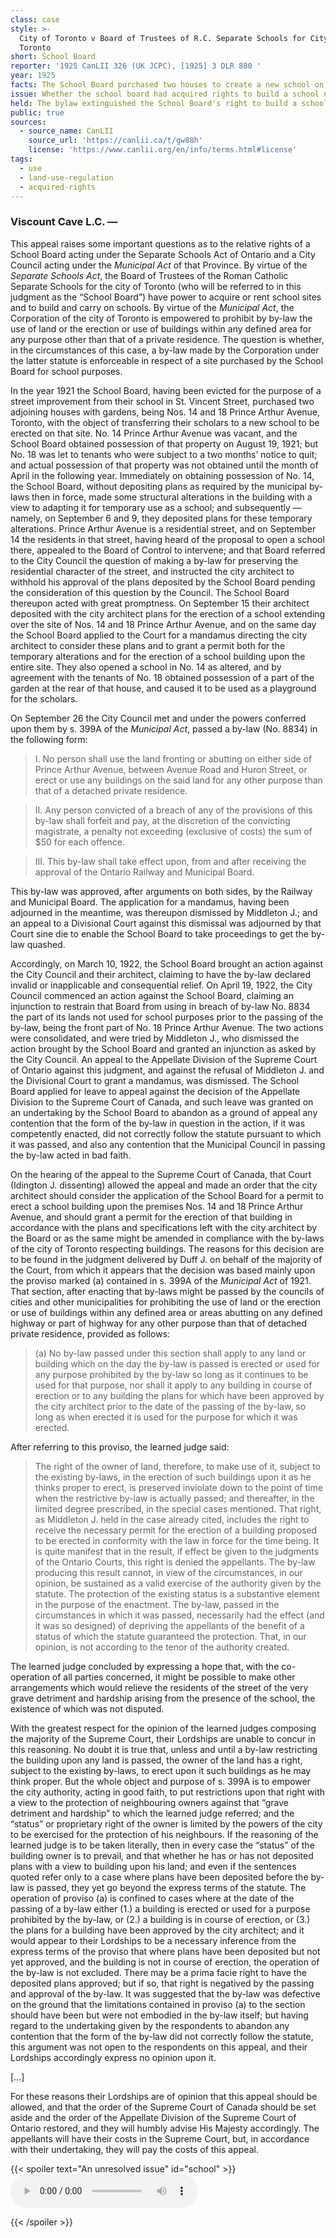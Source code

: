 ```yaml
---
class: case
style: >-
  City of Toronto v Board of Trustees of R.C. Separate Schools for City of
  Toronto
short: School Board
reporter: '1925 CanLII 326 (UK JCPC), [1925] 3 DLR 880 '
year: 1925
facts: The School Board purchased two houses to create a new school on the site. They deposited plans with the city architect to buid a temporary school in the meantime. The Board of Control lobbied City Council to pass a bylaw to rezone the area to prevent a school from being built, and asked the city architect not to approve the plans until then. City Council subsequently passed a bylaw zoning the area as strictly residential
issue: Whether the school board had acquired rights to build a school notwithstanding the bylaw
held: The bylaw extinguished the School Board's right to build a school on the property. The School Board had been using the property as a school, and any potential right to have plans approved was negated by the bylaw. 
public: true
sources:
  - source_name: CanLII
    source_url: 'https://canlii.ca/t/gw88h'
    license: 'https://www.canlii.org/en/info/terms.html#license'
tags:
  - use
  - land-use-regulation
  - acquired-rights
---
```



### Viscount Cave L.C. —

This appeal raises some important questions as to the relative rights of a School Board acting under the Separate Schools Act of Ontario and a City Council acting under the *Municipal Act* of that Province. By virtue of the *Separate Schools Act*, the Board of Trustees of the Roman Catholic Separate Schools for the city of Toronto (who will be referred to in this judgment as the “School Board”) have power to acquire or rent school sites and to build and carry on schools. By virtue of the *Municipal Act*, the Corporation of the city of Toronto is empowered to prohibit by by-law the use of land or the erection or use of buildings within any defined area for any purpose other than that of a private residence. The question is whether, in the circumstances of this case, a by-law made by the Corporation under the latter statute is enforceable in respect of a site purchased by the School Board for school purposes.

In the year 1921 the School Board, having been evicted for the purpose of a street improvement from their school in St. Vincent Street, purchased two adjoining houses with gardens, being Nos. 14 and 18 Prince Arthur Avenue, Toronto, with the object of transferring their scholars to a new school to be erected on that site. No. 14 Prince Arthur Avenue was vacant, and the School Board obtained possession of that property on August 19, 1921; but No. 18 was let to tenants who were subject to a two months’ notice to quit; and actual possession of that property was not obtained until the month of April in the following year. Immediately on obtaining possession of No. 14, the School Board, without depositing plans as required by the municipal by-laws then in force, made some structural alterations in the building with a view to adapting it for temporary use as a school; and subsequently — namely, on September 6 and 9, they deposited plans for these temporary alterations. Prince Arthur Avenue is a residential street, and on September 14 the residents in that street, having heard of the proposal to open a school there, appealed to the Board of Control to intervene; and that Board referred to the City Council the question of making a by-law for preserving the residential character of the street, and instructed the city architect to withhold his approval of the plans deposited by the School Board pending the consideration of this question by the Council. The School Board thereupon acted with great promptness. On September 15 their architect deposited with the city architect plans for the erection of a school extending over the site of Nos. 14 and 18 Prince Arthur Avenue, and on the same day the School Board applied to the Court for a mandamus directing the city architect to consider these plans and to grant a permit both for the temporary alterations and for the erection of a school building upon the entire site. They also opened a school in No. 14 as altered, and by agreement with the tenants of No. 18 obtained possession of a part of the garden at the rear of that house, and caused it to be used as a playground for the scholars.

On September 26 the City Council met and under the powers conferred upon them by s. 399A of the *Municipal Act*, passed a by-law (No. 8834) in the following form: 

> I. No person shall use the land fronting or abutting on either side of Prince Arthur Avenue, between Avenue Road and Huron Street, or erect or use any buildings on the said land for any other purpose than that of a detached private residence. 

> II. Any person convicted of a breach of any of the provisions of this by-law shall forfeit and pay, at the discretion of the convicting magistrate, a penalty not exceeding (exclusive of costs) the sum of $50 for each offence. 

> III. This by-law shall take effect upon, from and after receiving the approval of the Ontario Railway and Municipal Board.

This by-law was approved, after arguments on both sides, by the Railway and Municipal Board. The application for a mandamus, having been adjourned in the meantime, was thereupon dismissed by Middleton J.; and an appeal to a Divisional Court against this dismissal was adjourned by that Court sine die to enable the School Board to take proceedings to get the by-law quashed.

Accordingly, on March 10, 1922, the School Board brought an action against the City Council and their architect, claiming to have the by-law declared invalid or inapplicable and consequential relief. On April 19, 1922, the City Council commenced an action against the School Board, claiming an injunction to restrain that Board from using in breach of by-law No. 8834 the part of its lands not used for school purposes prior to the passing of the by-law, being the front part of No. 18 Prince Arthur Avenue. The two actions were consolidated, and were tried by Middleton J., who dismissed the action brought by the School Board and granted an injunction as asked by the City Council. An appeal to the Appellate Division of the Supreme Court of Ontario against this judgment, and against the refusal of Middleton J. and the Divisional Court to grant a mandamus, was dismissed. The School Board applied for leave to appeal against the decision of the Appellate Division to the Supreme Court of Canada, and such leave was granted on an undertaking by the School Board to abandon as a ground of appeal any contention that the form of the by-law in question in the action, if it was competently enacted, did not correctly follow the statute pursuant to which it was passed, and also any contention that the Municipal Council in passing the by-law acted in bad faith.

On the hearing of the appeal to the Supreme Court of Canada, that Court (Idington J. dissenting) allowed the appeal and made an order that the city architect should consider the application of the School Board for a permit to erect a school building upon the premises Nos. 14 and 18 Prince Arthur Avenue, and should grant a permit for the erection of that building in accordance with the plans and specifications left with the city architect by the Board or as the same might be amended in compliance with the by-laws of the city of Toronto respecting buildings. The reasons for this decision are to be found in the judgment delivered by Duff J. on behalf of the majority of the Court, from which it appears that the decision was based mainly upon the proviso marked (a) contained in s. 399A of the *Municipal Act* of 1921. That section, after enacting that by-laws might be passed by the councils of cities and other municipalities for prohibiting the use of land or the erection or use of buildings within any defined area or areas abutting on any defined highway or part of highway for any other purpose than that of detached private residence, provided as follows: 

> (a) No by-law passed under this section shall apply to any land or building which on the day the by-law is passed is erected or used for any purpose prohibited by the by-law so long as it continues to be used for that purpose, nor shall it apply to any building in course of erection or to any building the plans for which have been approved by the city architect prior to the date of the passing of the by-law, so long as when erected it is used for the purpose for which it was erected.

After referring to this proviso, the learned judge said:

> The right of the owner of land, therefore, to make use of it, subject to the existing by-laws, in the erection of such buildings upon it as he thinks proper to erect, is preserved inviolate down to the point of time when the restrictive by-law is actually passed; and thereafter, in the limited degree prescribed, in the special cases mentioned. That right, as Middleton J. held in the case already cited, includes the right to receive the necessary permit for the erection of a building proposed to be erected in conformity with the law in force for the time being. It is quite manifest that in the result, if effect be given to the judgments of the Ontario Courts, this right is denied the appellants. The by-law producing this result cannot, in view of the circumstances, in our opinion, be sustained as a valid exercise of the authority given by the statute. The protection of the existing status is a substantive element in the purpose of the enactment. The by-law, passed in the circumstances in which it was passed, necessarily had the effect (and it was so designed) of depriving the appellants of the benefit of a status of which the statute guaranteed the protection. That, in our opinion, is not according to the tenor of the authority created.

The learned judge concluded by expressing a hope that, with the co-operation of all parties concerned, it might be possible to make other arrangements which would relieve the residents of the street of the very grave detriment and hardship arising from the presence of the school, the existence of which was not disputed.

With the greatest respect for the opinion of the learned judges composing the majority of the Supreme Court, their Lordships are unable to concur in this reasoning. No doubt it is true that, unless and until a by-law restricting the building upon any land is passed, the owner of the land has a right, subject to the existing by-laws, to erect upon it such buildings as he may think proper. But the whole object and purpose of s. 399A is to empower the city authority, acting in good faith, to put restrictions upon that right with a view to the protection of neighbouring owners against that “grave detriment and hardship” to which the learned judge referred; and the “status” or proprietary right of the owner is limited by the powers of the city to be exercised for the protection of his neighbours. If the reasoning of the learned judge is to be taken literally, then in every case the “status” of the building owner is to prevail, and that whether he has or has not deposited plans with a view to building upon his land; and even if the sentences quoted refer only to a case where plans have been deposited before the by-law is passed, they yet go beyond the express terms of the statute. The operation of proviso (a) is confined to cases where at the date of the passing of a by-law either (1.) a building is erected or used for a purpose prohibited by the by-law, or (2.) a building is in course of erection, or (3.) the plans for a building have been approved by the city architect; and it would appear to their Lordships to be a necessary inference from the express terms of the proviso that where plans have been deposited but not yet approved, and the building is not in course of erection, the operation of the by-law is not excluded. There may be a prima facie right to have the deposited plans approved; but if so, that right is negatived by the passing and approval of the by-law. It was suggested that the by-law was defective on the ground that the limitations contained in proviso (a) to the section should have been but were not embodied in the by-law itself; but having regard to the undertaking given by the respondents to abandon any contention that the form of the by-law did not correctly follow the statute, this argument was not open to the respondents on this appeal, and their Lordships accordingly express no opinion upon it.

[…]

For these reasons their Lordships are of opinion that this appeal should be allowed, and that the order of the Supreme Court of Canada should be set aside and the order of the Appellate Division of the Supreme Court of Ontario restored, and they will humbly advise His Majesty accordingly. The appellants will have their costs in the Supreme Court, but, in accordance with their undertaking, they will pay the costs of this appeal.

{{< spoiler text="An unresolved issue" id="school" >}}<audio controls><source src="https://www.dropbox.com/s/vfebw76c1jbagmn/week12_minilecture03.mp3?raw=1" type="audio/mpeg"></audio>


{{< /spoiler >}}
